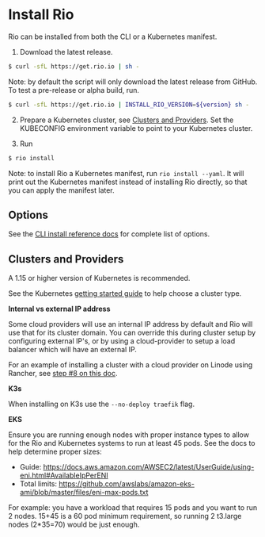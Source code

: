 # Install Rio

Rio can be installed from both the CLI or a Kubernetes manifest.

1. Download the latest release. 

```bash
$ curl -sfL https://get.rio.io | sh - 
```

Note: by default the script will only download the latest release from GitHub. To test a pre-release or alpha build, run.

```bash
$ curl -sfL https://get.rio.io | INSTALL_RIO_VERSION=${version} sh - 
```

2. Prepare a Kubernetes cluster, see [Clusters and Providers](#clusters-and-providers). Set the KUBECONFIG environment variable to point to your Kubernetes cluster.

3. Run 

```bash
$ rio install
```

Note: to install Rio a Kubernetes manifest, run `rio install --yaml`. It will print out the Kubernetes manifest instead of 
installing Rio directly, so that you can apply the manifest later.

## Options

See the [CLI install reference docs](cli-reference.md#install) for complete list of options.

## Clusters and Providers

A 1.15 or higher version of Kubernetes is recommended.

See the Kubernetes [getting started guide](https://kubernetes.io/docs/setup/) to help choose a cluster type.

**Internal vs external IP address**

Some cloud providers will use an internal IP address by default and Rio will use that for its cluster domain.
You can override this during cluster setup by configuring external IP's, or by using a cloud-provider to setup a load balancer which will have an external IP.

For an example of installing a cluster with a cloud provider on Linode using Rancher, see [step #8 on this doc](https://www.linode.com/docs/kubernetes/how-to-deploy-kubernetes-on-linode-with-rancher-2-x/#provision-a-cluster).

**K3s**

When installing on K3s use the `--no-deploy traefik` flag.

**EKS**

Ensure you are running enough nodes with proper instance types to allow for the Rio and Kubernetes systems to run at least 45 pods.
See the docs to help determine proper sizes:

* Guide: https://docs.aws.amazon.com/AWSEC2/latest/UserGuide/using-eni.html#AvailableIpPerENI
* Total limits: https://github.com/awslabs/amazon-eks-ami/blob/master/files/eni-max-pods.txt

For example: you have a workload that requires 15 pods and you want to run 2 nodes.
15+45 is a 60 pod minimum requirement, so running 2 t3.large nodes (2*35=70) would be just enough.
